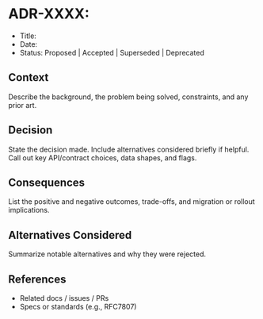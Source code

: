 # ADR-XXXX: <Short Decision Title>

- Title: <Short Decision Title>
- Date: <YYYY-MM-DD>
- Status: Proposed | Accepted | Superseded | Deprecated

## Context

Describe the background, the problem being solved, constraints, and any prior art.

## Decision

State the decision made. Include alternatives considered briefly if helpful. Call out key API/contract choices, data shapes, and flags.

## Consequences

List the positive and negative outcomes, trade-offs, and migration or rollout implications.

## Alternatives Considered

Summarize notable alternatives and why they were rejected.

## References

- Related docs / issues / PRs
- Specs or standards (e.g., RFC7807)
